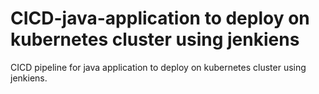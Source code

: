 # CICD-java-application to deploy on kubernetes cluster using jenkiens
CICD pipeline for java application to deploy on kubernetes cluster using jenkiens.
